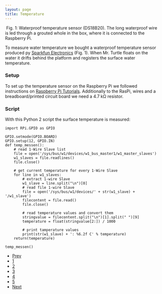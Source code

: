 ```yaml
---
layout: page
title: Temperature
---
```

<span class="image right">
            <img src="{{ 'assets/images/Temperature.JPG ' | absolute_url }}" alt=""/>
            Fig. 1: Waterproof temperature sensor (DS18B20). The long waterproof wire is led through a grouted whole in the box, where it is connected to the Raspberry Pi.
        </span>

<p> To measure water temperature we bought a waterproof temperature sensor produced py <a  href="https://www.sparkfun.com/products/11050">Sparkfun Electronics</a> (Fig. 1). When Mr. Turtle floats on the water it drifts behind the platform and registers the surface water temperature.</p>

<h3>Setup</h3>

<p>To set up the temperature sensor on the Raspberry Pi we followed instructions on <a  href="https://tutorials-raspberrypi.de/raspberry-pi-temperatur-mittels-sensor-messen/">Raspberry Pi Tutorials</a>. Additionally to the RasPi, wires and a breadboard/printed circuit board we need a 4.7 kΩ resistor.</p>

<h3>Script</h3>

With this Python 2 script the surface temperature is measured:

    import RPi.GPIO as GPIO

    GPIO.setmode(GPIO.BOARD)
    GPIO.setup(12, GPIO.IN)
    def temp_messen():
        # read 1-Wire Slave list
        file = open('/sys/bus/w1/devices/w1_bus_master1/w1_master_slaves')
        w1_slaves = file.readlines()
        file.close()

        # get current temperature for every 1-Wire Slave
        for line in w1_slaves:
            # extract 1-wire Slave
            w1_slave = line.split("\n")[0]
            # read file 1-wire Slave
            file = open('/sys/bus/w1/devices/' + str(w1_slave) + '/w1_slave')
            filecontent = file.read()
            file.close()

            # read temperature values and convert them
            stringvalue = filecontent.split("\n")[1].split(" ")[9]
            temperature = float(stringvalue[2:]) / 1000

            # print tamperature values
            print(str(w1_slave) + ': %6.2f C' % temperature)
        return(temperature)

    temp_messen()

<ul class="pagination">
        <li><a href="{{ 'cam.html' | absolute_url }}" class="button">Prev</a></li>
        <li><a href="{{ 'Overview.html | absolute_url }}" class="page active">1</a></li>
        <li><a href="{{ 'sonarsensor.html' | absolute_url }}" class="page active">2</a></li>
        <li><a href="{{ 'lidar.html' | absolute_url }}" class="page active">3</a></li>
        <li><a href="{{ 'cam.html' | absolute_url }}" class="page active">4</a></li>
        <li><a href="{{ 'temperature.html' | absolute_url }}" class="page active">5</a></li>
        <li><a href="{{ 'Overview.html | absolute_url }}" class="button">Next</a></li>
</ul>


